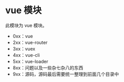 # vue 模块

此模块为 vue 模块。

-   0xx：vue
-   2xx：vue-router
-   3xx：vuex
-   4xx：vue-cli
-   5xx：vue-loader
-   8xx：问题以及一些杂七杂八的东西
-   9xx：源码，源码最后需要统一整理到前面几个目录中
